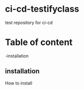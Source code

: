 # ci-cd-testifyclass
test repository for ci-cd

# Table of content

-installation

## installation

How to install
